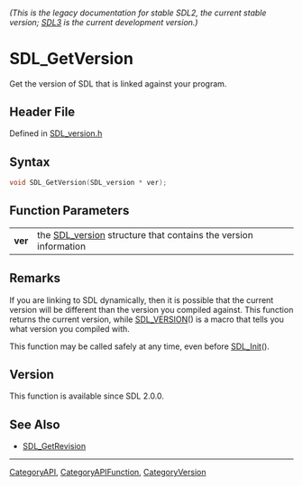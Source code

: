 ###### (This is the legacy documentation for stable SDL2, the current stable version; [SDL3](https://wiki.libsdl.org/SDL3/) is the current development version.)
# SDL_GetVersion

Get the version of SDL that is linked against your program.

## Header File

Defined in [SDL_version.h](https://github.com/libsdl-org/SDL/blob/SDL2/include/SDL_version.h)

## Syntax

```c
void SDL_GetVersion(SDL_version * ver);

```

## Function Parameters

|             |                                                                                |
| ----------- | ------------------------------------------------------------------------------ |
| **ver**     | the [SDL_version](SDL_version) structure that contains the version information |

## Remarks

If you are linking to SDL dynamically, then it is possible that the current
version will be different than the version you compiled against. This
function returns the current version, while [SDL_VERSION](SDL_VERSION)() is
a macro that tells you what version you compiled with.

This function may be called safely at any time, even before
[SDL_Init](SDL_Init)().

## Version

This function is available since SDL 2.0.0.

## See Also

- [SDL_GetRevision](SDL_GetRevision)

----
[CategoryAPI](CategoryAPI), [CategoryAPIFunction](CategoryAPIFunction), [CategoryVersion](CategoryVersion)


